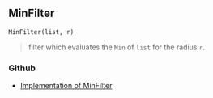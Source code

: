 ## MinFilter

```
MinFilter(list, r)
```

> filter which evaluates the `Min` of `list` for the radius `r`. 
  
### Github
* [Implementation of MinFilter](https://github.com/axkr/symja_android_library/blob/master/symja_android_library/matheclipse-core/src/main/java/org/matheclipse/core/builtin/ImageFunctions.java#L28) 
